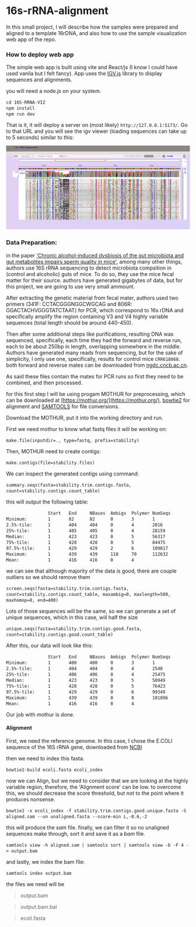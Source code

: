 # 16s-rRNA-alignment

In this small project, I will describe how the samples were prepared and aligned to a template 16rDNA, and also how to use the sample visualization web app of the repo.

### How to deploy web app

The simple web app is built using vite and React/js (I know I could have used vanila but I felt fancy).
App uses the [IGV.js](https://github.com/igvteam/igv.js) library to display sequences and alignments.

you will need a node.js on your system.

```
cd 16S-RRNA-VIZ
npm install
npm run dev
```

That is it, it will deploy a server on (most likely) `http://127.0.0.1:5173/`. Go to that URL and you will see the igv viewer (loading sequences can take up to 5 seconds) similar to this:

![Preview](/assets/preview.png)

### Data Preparation:

in the paper ['Chronic alcohol-induced dysbiosis of the gut microbiota and gut metabolites impairs sperm quality in mice'](https://www.ncbi.nlm.nih.gov/pmc/articles/PMC9751024/), among many other things, authors use 16S rRNA sequencing to detect microbiota compsition in (control and alcoholic) guts of mice. To do so, they use the mice fecal matter for their source. authors have generated gigabytes of data, but for this project, we are going to use very small ammount.

After extracting the genetic material from fecal mater, authors used two primers (341F: CCTACGGGNGGCWGCAG and 806R: GGACTACHVGGGTATCTAAT) for PCR, which correspond to 16s rDNA and specifically amplify the region containing V3 and V4 highly variable sequences (total length should be around 440-450).

Then after some additional steps like purifications, resulting DNA was sequenced, specifically, each time they had the forward and reverse run, each to be about 250bp in length, overlapping somewhere in the middle. Authors have generated many reads from sequencing, but for the sake of simplicity, I only use one, specifically, results for control mice `CRR618068`. both forward and reverse mates can be downloaded from [ngdc.cncb.ac.cn](https://ngdc.cncb.ac.cn/gsa/browse/CRA009014/CRR618068).

As said these files contain the mates for PCR runs so first they need to be combined, and then processed.

for this first step I will be using progam MOTHUR for preprocessing, which can be downloaded at [https://mothur.org/](https://mothur.org/), [bowtie2](https://github.com/BenLangmead/bowtie2) for alignment and [SAMTOOLS](http://www.htslib.org/) for file conversions.

Download the MOTHUR, put it into the working directory and run.

First we need mothur to know what fastq files it will be working on:
```
make.file(inputdir=., type=fastq, prefix=stability)
```

Then, MOTHUR need to create contigs:
```
make.contigs(file=stability.files)
```

We can inspect the generated contigs using command:
```
summary.seqs(fasta=stability.trim.contigs.fasta, count=stability.contigs.count_table)
```
this will output the following table:
```
                Start   End     NBases  Ambigs  Polymer NumSeqs
Minimum:        1       82      82      0       3       1
2.5%-tile:      1       404     404     0       4       2816
25%-tile:       1       405     405     0       4       28159
Median:         1       423     423     0       5       56317
75%-tile:       1       428     428     0       5       84475
97.5%-tile:     1       429     429     2       6       109817
Maximum:        1       439     439     118     70      112632
Mean:           1       416     416     0       4
```

we can see that although majority of the data is good, there are couple outliers so we should remove them

```
screen.seqs(fasta=stability.trim.contigs.fasta, count=stability.contigs.count_table, maxambig=0, maxlength=500, maxhomop=8, end=400)
```

Lots of those sequences will be the same, so we can generate a set of unique sequences, which in this case, will half the size

```
unique.seqs(fasta=stability.trim.contigs.good.fasta, count=stability.contigs.good.count_table)
```

After this, our data will look like this:
```
                Start   End     NBases  Ambigs  Polymer NumSeqs
Minimum:        1       400     400     0       3       1
2.5%-tile:      1       404     404     0       4       2548
25%-tile:       1       406     406     0       4       25475
Median:         1       423     423     0       5       50949
75%-tile:       1       428     428     0       5       76423
97.5%-tile:     1       429     429     0       6       99349
Maximum:        1       439     439     0       8       101896
Mean:           1       416     416     0       4
```

Our job with mothur is done.

#### Alignment

First, we need the reference genome. In this case, I chose the E.COLI sequence of the 16S rRNA gene, downloaded from [NCBI](https://www.ncbi.nlm.nih.gov/nuccore/NR_024570.1?report=fasta)

then we need to index this fasta.

```
bowtie2-build ecoli.fasta ecoli_index
```

now we can Align, but we need to consider that we are looking at the highly variable region, therefore, the 'Alignment score' can be low. to overcome this, we should decrease the score threshold, but not to the point where it produces nonsense.

```
bowtie2 -x ecoli_index -f stability.trim.contigs.good.unique.fasta -S aligned.sam --un unaligned.fasta --score-min L,-0.6,-2
```
this will produce the *sam* file. finally, we can filter it so no unaligned sequences make through, sort it and save it as a *bam* file.

```
samtools view -h aligned.sam | samtools sort | samtools view -b -F 4 - > output.bam
```

and lastly, we index the bam file:
```
samtools index output.bam
```

the files we need will be 
>output.bam

>output.bam.bai

>ecoli.fasta